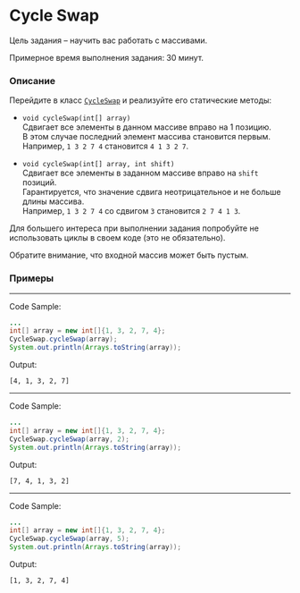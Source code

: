 # Cycle Swap

Цель задания – научить вас работать с массивами.

Примерное время выполнения задания: 30 минут.

### Описание
Перейдите в класс [`CycleSwap`](src/main/java/com/project/rd/autotasks/CycleSwap.java) и реализуйте его статические методы:

* `void cycleSwap(int[] array)`\
  Сдвигает все элементы в данном массиве вправо на 1 позицию. \
  В этом случае последний элемент массива становится первым.\
  Например, `1 3 2 7 4` становится `4 1 3 2 7`.

* `void cycleSwap(int[] array, int shift)`\
  Сдвигает все элементы в заданном массиве вправо на `shift` позиций.\
  Гарантируется, что значение сдвига неотрицательное и не больше длины массива.\
  Например, `1 3 2 7 4` со сдвигом `3` становится `2 7 4 1 3`.

Для большего интереса при выполнении задания попробуйте не использовать циклы в своем коде (это не обязательно).

Обратите внимание, что входной массив может быть пустым.

### Примеры

---
Code Sample:
```java
...
int[] array = new int[]{1, 3, 2, 7, 4};
CycleSwap.cycleSwap(array);
System.out.println(Arrays.toString(array));
```

Output:
```
[4, 1, 3, 2, 7]
```

---
Code Sample:
```java
...
int[] array = new int[]{1, 3, 2, 7, 4};
CycleSwap.cycleSwap(array, 2);
System.out.println(Arrays.toString(array));
```

Output:
```
[7, 4, 1, 3, 2]
```

---
Code Sample:
```java
...
int[] array = new int[]{1, 3, 2, 7, 4};
CycleSwap.cycleSwap(array, 5);
System.out.println(Arrays.toString(array));
```

Output:
```
[1, 3, 2, 7, 4]
```

